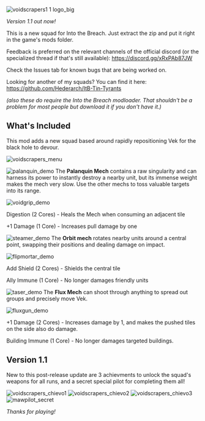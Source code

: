 ![voidscrapers1 1 logo_big](https://github.com/Hederarch/ItB-Voidscrapers/assets/66890769/92228f83-d7d6-41fd-9f1c-ff40bacb45f7)

*Version 1.1 out now!*

This is a new squad for Into the Breach. Just extract the zip and put it right in the game's mods folder.

Feedback is preferred on the relevant channels of the official discord (or the specialized thread if that's still available): https://discord.gg/xRxPAb87JW

Check the Issues tab for known bugs that are being worked on.

Looking for another of my squads? You can find it here: https://github.com/Hederarch/ItB-Tin-Tyrants

*(also these do require the Into the Breach modloader. That shouldn't be a problem for most people but download it if you don't have it.)*

## What's Included
This mod adds a new squad based around rapidly repositioning Vek for the black hole to devour.

![voidscrapers_menu](https://github.com/Hederarch/ItB-Voidscrapers/assets/66890769/f5343f98-ee06-4111-901d-69273d80c6b9)


![palanquin_demo](https://github.com/Hederarch/ItB-Voidscrapers/assets/66890769/7ddbb0e9-6830-48fd-a6f6-1383c67f5c21)
The **Palanquin Mech** contains a raw singularity and can harness its power to instantly destroy a nearby unit, but its immense weight makes the mech very slow. Use the other mechs to toss valuable targets into its range.

![voidgrip_demo](https://github.com/Hederarch/ItB-Voidscrapers/assets/66890769/987ea4bb-6806-498a-82a2-9c460f7a9169)

Digestion (2 Cores) - Heals the Mech when consuming an adjacent tile

+1 Damage (1 Core) - Increases pull damage by one

![steamer_demo](https://github.com/Hederarch/ItB-Voidscrapers/assets/66890769/68afb730-2dcc-4f14-b8c5-24771d7ae3a9)
The **Orbit mech** rotates nearby units around a central point, swapping their positions and dealing damage on impact.

![flipmortar_demo](https://github.com/Hederarch/ItB-Voidscrapers/assets/66890769/87b46546-6f07-4386-829c-e8da53b8de7a)

Add Shield (2 Cores) - Shields the central tile

Ally Immune (1 Core) - No longer damages friendly units

![taser_demo](https://github.com/Hederarch/ItB-Voidscrapers/assets/66890769/b172306d-1674-451d-a4cb-b4d114263154)
The **Flux Mech** can shoot through anything to spread out groups and precisely move Vek. 

![fluxgun_demo](https://github.com/Hederarch/ItB-Voidscrapers/assets/66890769/26bf8725-4a9d-4a48-b8bb-3681b62c7de9)

+1 Damage (2 Cores) - Increases damage by 1, and makes the pushed tiles on the side also do damage.

Building Immune (1 Core) - No longer damages targeted buildings.

## Version 1.1
New to this post-release update are 3 achievments to unlock the squad's weapons for all runs, and a secret special pilot for completing them all!

![voidscrapers_chievo1](https://github.com/Hederarch/ItB-Voidscrapers/assets/66890769/893071bc-6bb2-44ec-bd71-28153ad2a513)
![voidscrapers_chievo2](https://github.com/Hederarch/ItB-Voidscrapers/assets/66890769/6b14c9fb-44d4-4111-ba0f-f0bbacca3ad4)
![voidscrapers_chievo3](https://github.com/Hederarch/ItB-Voidscrapers/assets/66890769/947ed003-dd7a-4d5b-8422-682fec69d95b)
![mawpilot_secret](https://github.com/Hederarch/ItB-Voidscrapers/assets/66890769/29e2475b-6f86-46a8-9c1b-a717334ca24d)

*Thanks for playing!*
